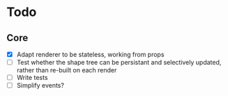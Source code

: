 # Todo

## Core

- [x] Adapt renderer to be stateless, working from props
- [ ] Test whether the shape tree can be persistant and selectively updated, rather than re-built on each render
- [ ] Write tests
- [ ] Simplify events?
